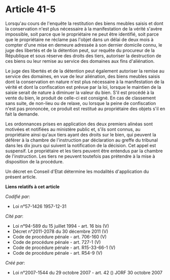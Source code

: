 # Article 41-5

Lorsqu'au cours de l'enquête la restitution des biens meubles saisis et dont la conservation n'est plus nécessaire à la
manifestation de la vérité s'avère impossible, soit parce que le propriétaire ne peut être identifié, soit parce que le
propriétaire ne réclame pas l'objet dans un délai de deux mois à compter d'une mise en demeure adressée à son dernier
domicile connu, le juge des libertés et de la détention peut, sur requête du procureur de la République et sous réserve des
droits des tiers, autoriser la destruction de ces biens ou leur remise au service des domaines aux fins d'aliénation.

Le juge des libertés et de la détention peut également autoriser la remise au service des domaines, en vue de leur
aliénation, des biens meubles saisis dont la conservation en nature n'est plus nécessaire à la manifestation de la vérité et
dont la confiscation est prévue par la loi, lorsque le maintien de la saisie serait de nature à diminuer la valeur du bien.
S'il est procédé à la vente du bien, le produit de celle-ci est consigné. En cas de classement sans suite, de non-lieu ou de
relaxe, ou lorsque la peine de confiscation n'est pas prononcée, ce produit est restitué au propriétaire des objets s'il en
fait la demande.

Les ordonnances prises en application des deux premiers alinéas sont motivées et notifiées au ministère public et, s'ils sont
connus, au propriétaire ainsi qu'aux tiers ayant des droits sur le bien, qui peuvent la déférer à la chambre de l'instruction
par déclaration au greffe du tribunal dans les dix jours qui suivent la notification de la décision. Cet appel est suspensif.
Le propriétaire et les tiers peuvent être entendus par la chambre de l'instruction. Les tiers ne peuvent toutefois pas
prétendre à la mise à disposition de la procédure.

Un décret en Conseil d'Etat détermine les modalités d'application du présent article.

**Liens relatifs à cet article**

_Codifié par_:

  - Loi n°57-1426 1957-12-31

_Cité par_:

  - Loi n°94-589 du 15 juillet 1994 - art. 16 bis (V)
  - Décret n°2011-2078 du 30 décembre 2011 (V)
  - Code de procédure pénale - art. 706-160 (V)
  - Code de procédure pénale - art. 727-1 (V)
  - Code de procédure pénale - art. R15-33-66-1 (V)
  - Code de procédure pénale - art. R54-9 (V)

_Créé par_:

  - Loi n°2007-1544 du 29 octobre 2007 - art. 42 () JORF 30 octobre 2007
